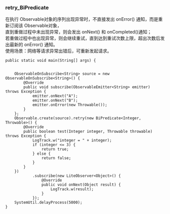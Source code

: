 ### retry_BiPredicate  
在执行 Observable对象的序列出现异常时，不直接发出 onError() 通知，而是重新订阅该 Observable对象，  
直到重做过程中未出现异常，则会发出 onNext() 和 onCompleted()通知；  
若重做过程中也出现异常，则会继续重试，直到达到重试次数上限，超出次数后发出最新的 onError() 通知。  
使用场景：网络等请求异常出错后，可重新发起请求。  

```
public static void main(String[] args) {


    ObservableOnSubscribe<String> source = new ObservableOnSubscribe<String>() {
        @Override
        public void subscribe(ObservableEmitter<String> emitter) throws Exception {
            emitter.onNext("A");
            emitter.onNext("B");
            emitter.onError(new Throwable());
        }
    };
    Observable.create(source).retry(new BiPredicate<Integer, Throwable>() {
        @Override
        public boolean test(Integer integer, Throwable throwable) throws Exception {
            LogTrack.w("integer = " + integer);
            if (integer <= 3) {
                return true;
            } else {
                return false;
            }
        }
    })
            .subscribe(new LiteObserver<Object>() {
                @Override
                public void onNext(Object result) {
                    LogTrack.w(result);
                }
            });
    SystemUtil.delayProcess(5000);
}
```
